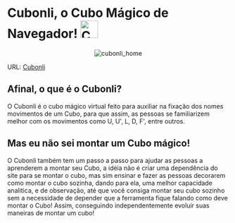 # Cubonli, o Cubo Mágico de Navegador! <img src="https://github.com/AdrianFurquim/Cubonli/assets/116688048/530359d8-2cd5-4cae-a254-df2d2770a17f" alt="Cubo Magico" width="40px">

<div align="center">

![cubonli_home](https://github.com/AdrianFurquim/Cubonli/assets/116688048/597f974a-28ad-4317-adc7-7302f644577d)

</div>

 URL: [Cubonli](https://cubonli.netlify.app)

 ## Afinal, o que é o Cubonli?

 O Cubonli é o cubo mágico virtual feito para auxiliar na fixação dos nomes movimentos de um Cubo, para que assim, as pessoas se familiarizem melhor com os movimentos como U, U', L, D, F', entre outros.

 ## Mas eu não sei montar um Cubo mágico!

 O Cubonli também tem um passo a passo para ajudar as pessoas a aprenderem a montar seu Cubo, a idéia não é criar uma dependência do site para se montar o cubo, mas sim ensinar e fazer as pessoas decorarem como montar o cubo sozinha, dando para ela, uma melhor capacidade analitica, e de observação, até que você consiga montar seu cubo sozinho sem a necessidade de depender que a ferramenta fique falando como deve montar o Cubo! Assim, conseguindo independentemente evoluir suas maneiras de montar um cubo!
